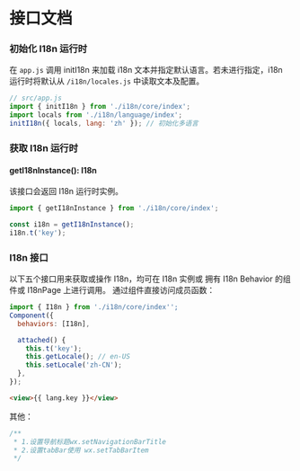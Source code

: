 # 接口文档

### 初始化 I18n 运行时

在 `app.js` 调用 initI18n 来加载 i18n 文本并指定默认语言。若未进行指定，i18n 运行时将默认从 `/i18n/locales.js` 中读取文本及配置。

```js
// src/app.js
import { initI18n } from './i18n/core/index';
import locals from './i18n/language/index';
initI18n({ locals, lang: 'zh' }); // 初始化多语言
```

### 获取 I18n 运行时

#### getI18nInstance(): I18n

该接口会返回 I18n 运行时实例。

```js
import { getI18nInstance } from './i18n/core/index';

const i18n = getI18nInstance();
i18n.t('key');
```

### I18n 接口

以下五个接口用来获取或操作 I18n，均可在 I18n 实例或 拥有 I18n Behavior 的组件或 I18nPage 上进行调用。
通过组件直接访问成员函数：

```js
import { I18n } from './i18n/core/index'';
Component({
  behaviors: [I18n],

  attached() {
    this.t('key');
    this.getLocale(); // en-US
    this.setLocale('zh-CN');
  },
});
```

```html
<view>{{ lang.key }}</view>
```

其他：

```js
/**
 * 1.设置导航标题wx.setNavigationBarTitle
 * 2.设置tabBar使用 wx.setTabBarItem
 */
```
